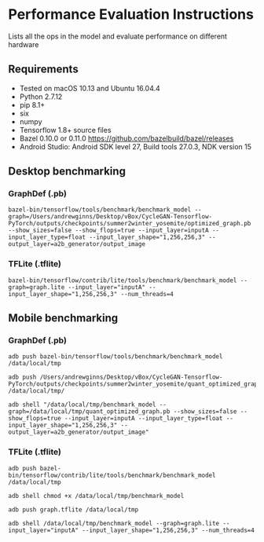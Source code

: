 # Performance Evaluation Instructions

Lists all the ops in the model and evaluate performance on different hardware

## Requirements

- Tested on macOS 10.13 and Ubuntu 16.04.4
- Python 2.7.12
- pip 8.1+
- six
- numpy
- Tensorflow 1.8+ source files
- Bazel 0.10.0 or 0.11.0 https://github.com/bazelbuild/bazel/releases
- Android Studio: Android SDK level 27, Build tools 27.0.3, NDK version 15

## Desktop benchmarking

### GraphDef (.pb)

```
bazel-bin/tensorflow/tools/benchmark/benchmark_model --graph=/Users/andrewginns/Desktop/vBox/CycleGAN-Tensorflow-PyTorch/outputs/checkpoints/summer2winter_yosemite/optimized_graph.pb --show_sizes=false --show_flops=true --input_layer=inputA --input_layer_type=float --input_layer_shape="1,256,256,3" --output_layer=a2b_generator/output_image
```

### TFLite (.tflite)

```
bazel-bin/tensorflow/contrib/lite/tools/benchmark/benchmark_model --graph=graph.lite --input_layer="inputA" --input_layer_shape="1,256,256,3" --num_threads=4
```

## Mobile benchmarking

### GraphDef (.pb)

```
adb push bazel-bin/tensorflow/tools/benchmark/benchmark_model /data/local/tmp

adb push /Users/andrewginns/Desktop/vBox/CycleGAN-Tensorflow-PyTorch/outputs/checkpoints/summer2winter_yosemite/quant_optimized_graph.pb /data/local/tmp/

adb shell "/data/local/tmp/benchmark_model --graph=/data/local/tmp/quant_optimized_graph.pb --show_sizes=false --show_flops=true --input_layer=inputA --input_layer_type=float --input_layer_shape="1,256,256,3" --output_layer=a2b_generator/output_image"
```

### TFLite (.tflite)

```
adb push bazel-bin/tensorflow/contrib/lite/tools/benchmark/benchmark_model /data/local/tmp

adb shell chmod +x /data/local/tmp/benchmark_model

adb push graph.tflite /data/local/tmp

adb shell /data/local/tmp/benchmark_model --graph=graph.lite --input_layer="inputA" --input_layer_shape="1,256,256,3" --num_threads=4
```

## 